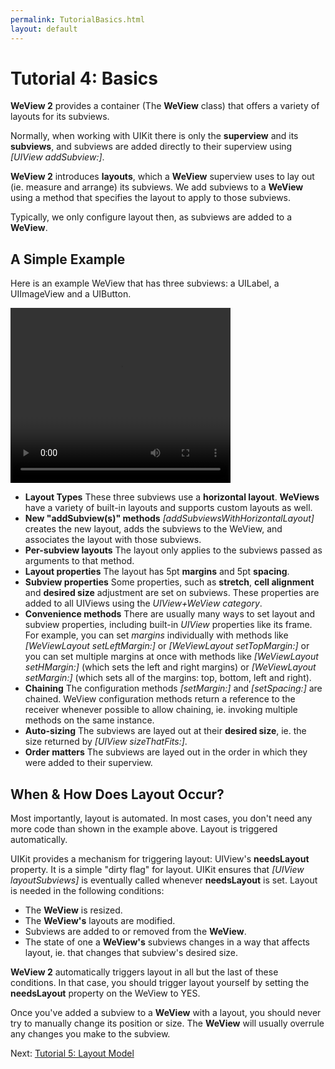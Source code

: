 ```yaml
---
permalink: TutorialBasics.html
layout: default
---
```


# Tutorial 4: Basics


<!-- TEMPLATE START -->

**WeView 2** provides a container (The **WeView** class) that offers a variety of layouts for its subviews.

Normally, when working with UIKit there is only the **superview** and its **subviews**, and subviews are added directly to their superview using _\[UIView addSubview:\]_.  

**WeView 2** introduces **layouts**, which a **WeView** superview uses to lay out \(ie. measure and arrange\) its subviews.  We add subviews to a **WeView** using a method that specifies the layout to apply to those subviews.

Typically, we only configure layout then, as subviews are added to a **WeView**.

## A Simple Example

Here is an example WeView that has three subviews: a UILabel, a UIImageView and a UIButton.

<video WIDTH="352" HEIGHT="280" AUTOPLAY="true" controls="true" LOOP="true" class="embedded_video" >
 <source src="videos/video-1AC1BE13-D72E-45F5-95A3-80A8E925C210-24401-00023AED9C1B3FE7.mp4" type="video/mp4" />
 <source src="videos/video-1AC1BE13-D72E-45F5-95A3-80A8E925C210-24401-00023AED9C1B3FE7.webm" type="video/webm" />
 </video>


* **Layout Types**  These three subviews use a __horizontal layout__.  **WeViews** have a variety of built-in layouts and supports custom layouts as well.
* **New "addSubview\(s\)" methods**  _\[addSubviewsWithHorizontalLayout\]_ creates the new layout, adds the subviews to the WeView, and associates the layout with those subviews.  
* **Per-subview layouts** The layout only applies to the subviews passed as arguments to that method.
* **Layout properties** The layout has 5pt __margins__ and 5pt __spacing__.  
* **Subview properties** Some properties, such as __stretch__, __cell alignment__ and __desired size__ adjustment are set on subviews.  These properties are added to all UIViews using the  _UIView+WeView category_.
* **Convenience methods** There are usually many ways to set layout and subview properties, including built-in _UIView_ properties like its frame.  For example, you can set _margins_ individually with methods like _\[WeViewLayout setLeftMargin:\]_ or _\[WeViewLayout setTopMargin:\]_ or you can set multiple margins at once with methods like _\[WeViewLayout setHMargin:\]_ (which sets the left and right margins) or _\[WeViewLayout setMargin:\]_ (which sets all of the margins: top, bottom, left and right).
* **Chaining**  The configuration methods _\[setMargin:\]_ and _\[setSpacing:\]_ are chained.  WeView configuration methods return a reference to the receiver whenever possible to allow chaining, ie. invoking multiple methods on the same instance.
* **Auto-sizing**  The subviews are layed out at their __desired size__, ie. the size returned by _\[UIView sizeThatFits:\]_.
* __Order matters__  The subviews are layed out in the order in which they were added to their superview.

## When & How Does Layout Occur?

Most importantly, layout is automated.  In most cases, you don't need any more code than shown in the example above.  Layout is triggered automatically.  

UIKit provides a mechanism for triggering layout: UIView's **needsLayout** property.  It is a simple "dirty flag" for layout.  UIKit ensures that _\[UIView layoutSubviews\]_ is eventually called whenever **needsLayout** is set.  Layout is needed in the following conditions:

- The **WeView** is resized.
- The **WeView's** layouts are modified.
- Subviews are added to or removed from the **WeView**.
- The state of one a **WeView's** subviews changes in a way that affects layout, ie. that changes that subview's desired size.

**WeView 2** automatically triggers layout in all but the last of these conditions.  In that case, you should trigger layout yourself by setting the **needsLayout** property on the WeView to YES.

Once you've added a subview to a **WeView** with a layout, you should never try to manually change its position or size.  The **WeView** will usually overrule any changes you make to the subview.

<!-- TEMPLATE END -->

<p class="nextLink">Next:  <a href="TutorialLayoutModel.html">Tutorial 5: Layout Model</a></p>